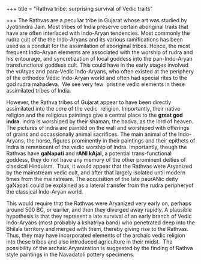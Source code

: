 +++
title = "Rathva tribe: surprising survival of Vedic traits"

+++
The Rathvas are a peculiar tribe in Gujarat whose art was studied by
Jyotirindra Jain. Most tribes of India preserve certain aboriginal
traits that have are often interlaced with Indo-Aryan tendencies. Most
commonly the rudra cult of the the Indo-Aryans and its various
ramifications has been used as a conduit for the assimilation of
aboriginal tribes. Hence, the most frequent Indo-Aryan elements are
associated with the worship of rudra and his entourage, and
syncretization of local goddess into the pan-Indo-Aryan transfunctional
goddess cult. This could have in the early stages involved the vrAtyas
and para-Vedic Indo-Aryans, who often existed at the periphery of the
orthodox Vedic Indo-Aryan world and often had special rites to the god
rudra mahadeva.  We see very few  pristine vedic elements in these
assimilated tribes of India.

However, the Rathva tribes of Gujarat appear to have been directly
assimilated into the core of the vedic  religion. Importantly, their
native religion and the religious paintings give a central place to the
**great god indra**. indra is worshiped by their shaman, the badva, as
the lord of heaven. The pictures of indra are painted on the wall and
worshiped with offerings of grains and occassionally animal sacrifices.
The main animal of the Indo-Aryans, the horse, figures prominently in
their paintings and their epithets of Indra is remniscent of the vedic
worship of Indra. Importantly, though the Rathvas have **gaNapati** and
**rANI kAjal**, a potential trans-functional goddess, they do not have
any memory of the other prominent deities of classical Hinduism.  Thus,
it would appear that the Rathvas were Aryanized by the mainstream vedic
cult, and after that largely isolated until modern times from the
mainstream. The acquisition of the late paurANic deity gaNapati could be
explained as a lateral transfer from the rudra peripheryof the classical
Indo-Aryan world.

This would require that the Rathvas were Aryanized very early on,
perhaps around 500 BC, or earlier, and then they diverged away rapidly.
A plausible hypothesis is that they represent a late survival of an
early branch of Vedic Indo-Aryans (most probably a kshatriya band) who
penetrated deep into the Bhilala territory and merged with them, thereby
giving rise to the Rathvas. Thus, they may have incorporated elements of
the archaic vedic religion into these tribes and also introduced
agriculture in their midst.  The possibility of the archaic Aryanization
is suggested by the finding of Rathva style paintings in the Navadatoli
pottery specimens.
